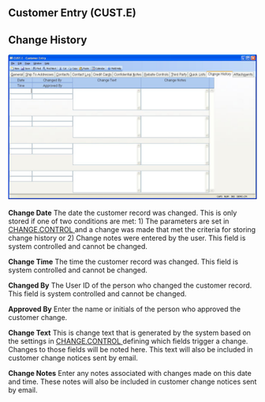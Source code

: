 ##  Customer Entry (CUST.E)

<PageHeader />

##  Change History

![](./CUST-E-10.jpg)

**Change Date** The date the customer record was changed. This is only stored if one of two conditions are met: 1) The parameters are set in [ CHANGE.CONTROL ](../../../../../../../../rover/AP-OVERVIEW/AP-ENTRY/VENDOR-E/VENDOR-E-5/CHANGE-CONTROL) and a change was made that met the criteria for storing change history or 2) Change notes were entered by the user. This field is system controlled and cannot be changed.   
  
**Change Time** The time the customer record was changed. This field is system
controlled and cannot be changed.  
  
**Changed By** The User ID of the person who changed the customer record. This
field is system controlled and cannot be changed.  
  
**Approved By** Enter the name or initials of the person who approved the
customer change.  
  
**Change Text** This is change text that is generated by the system based on the settings in [ CHANGE.CONTROL ](../../../../../../../../rover/AP-OVERVIEW/AP-ENTRY/VENDOR-E/VENDOR-E-5/CHANGE-CONTROL) defining which fields trigger a change. Changes to those fields will be noted here. This text will also be included in customer change notices sent by email.   
  
**Change Notes** Enter any notes associated with changes made on this date and
time. These notes will also be included in customer change notices sent by
email.  
  
  
<badge text= "Version 8.10.57" vertical="middle" />

<PageFooter />